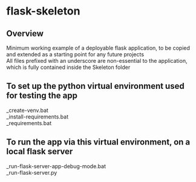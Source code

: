 # flask-skeleton  

## Overview

 Minimum working example of a deployable flask application, to be copied and extended as a starting point for any future projects  
 All files prefixed with an underscore are non-essential to the application, which is fully contained inside the Skeleton folder  
   

## To set up the python virtual environment used for testing the app
 _create-venv.bat  
 _install-requirements.bat  
 _requirements.bat  
   

## To run the app via this virtual environment, on a local flask server
 _run-flask-server-app-debug-mode.bat  
 _run-flask-server.py  
